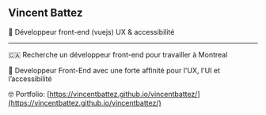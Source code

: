## Vincent Battez
🏅 Développeur front-end (vuejs) UX & accessibilité

---

🇨🇦 Recherche un développeur front-end pour travailler à Montreal

🚀 Developpeur Front-End avec une forte affinité pour l'UX, l'UI et l’accessibilité

🤓 Portfolio: [https://vincentbattez.github.io/vincentbattez/](https://vincentbattez.github.io/vincentbattez/)
